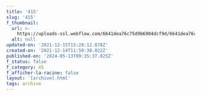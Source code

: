 ```yaml
---
title: '415'
slug: '415'
f_thumbnail:
  url: >-
    https://uploads-ssl.webflow.com/6641dea76c75d9b6904dcf9d/6641dea76c75d9b6904dd31f_415.jpg
  alt: null
updated-on: '2021-12-15T15:28:12.878Z'
created-on: '2021-12-14T11:50:30.022Z'
published-on: '2024-05-13T09:35:37.825Z'
f_status: false
f_category: XS
f_afficher-la-racine: false
layout: '[archive].html'
tags: archive
---
```



